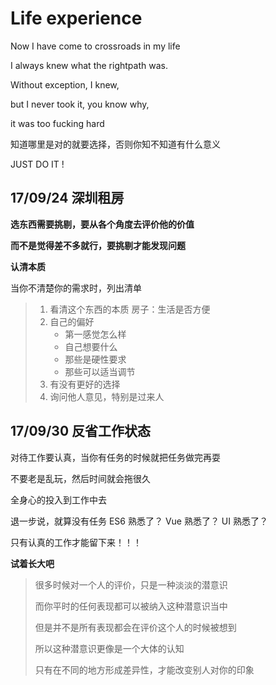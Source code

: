 # Life experience

Now I have come to crossroads in my life

I always knew what the rightpath was.

Without exception, I knew, 

but I never took it, you know why, 

it was too fucking hard

知道哪里是对的就要选择，否则你知不知道有什么意义

JUST DO IT !



## 17/09/24 深圳租房

**选东西需要挑剔，要从各个角度去评价他的价值**

**而不是觉得差不多就行，要挑剔才能发现问题**

**认清本质**

当你不清楚你的需求时，列出清单

> 1. 看清这个东西的本质 房子：生活是否方便
> 2. 自己的偏好
>    - 第一感觉怎么样
>    - 自己想要什么
>    - 那些是硬性要求
>    - 那些可以适当调节
> 3. 有没有更好的选择
> 4. 询问他人意见，特别是过来人



## 17/09/30 反省工作状态

对待工作要认真，当你有任务的时候就把任务做完再耍

不要老是乱玩，然后时间就会拖很久

全身心的投入到工作中去

退一步说，就算没有任务  ES6 熟悉了？ Vue 熟悉了？ UI 熟悉了？

只有认真的工作才能留下来！！！

**试着长大吧**

> 很多时候对一个人的评价，只是一种淡淡的潜意识
>
> 而你平时的任何表现都可以被纳入这种潜意识当中
>
> 但是并不是所有表现都会在评价这个人的时候被想到
>
> 所以这种潜意识更像是一个大体的认知
>
> 只有在不同的地方形成差异性，才能改变别人对你的印象









